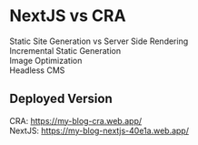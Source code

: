 # NextJS vs CRA


Static Site Generation vs Server Side Rendering  
Incremental Static Generation  
Image Optimization  
Headless CMS 

## Deployed Version
CRA: https://my-blog-cra.web.app/  
NextJS: https://my-blog-nextjs-40e1a.web.app/

